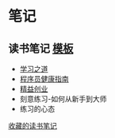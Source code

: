 # 笔记

## 读书笔记 [模板](book/template.md)
* [学习之道](book/学习之道.md)
* [程序员健康指南](book/程序员健康指南.md)
* [精益创业](book/精益创业.md)
* 刻意练习-如何从新手到大师
* 练习的心态

[收藏的读书笔记](book/mark)


